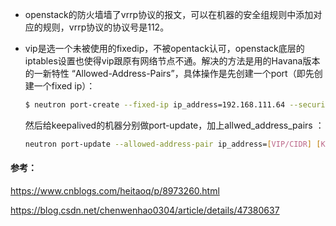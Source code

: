 * openstack的防火墙墙了vrrp协议的报文，可以在机器的安全组规则中添加对应的规则，vrrp协议的协议号是112。

* vip是选一个未被使用的fixedip，不被opentack认可，openstack底层的iptables设置也使得vip跟原有网络节点不通。解决的方法是用的Havana版本的一新特性 “Allowed-Address-Pairs”，具体操作是先创建一个port（即先创建一个fixed ip）：

  ```bash
  $ neutron port-create --fixed-ip ip_address=192.168.111.64 --security-group vrrp-sec-group vrrp-net
  ```

  然后给keepalived的机器分别做port-update，加上allwed_address_pairs ：

  ```bash
  neutron port-update --allowed-address-pair ip_address=[VIP/CIDR] [KEEPALIVED_PORT_ID]
  ```


#### 参考：

https://www.cnblogs.com/heitaoq/p/8973260.html

https://blog.csdn.net/chenwenhao0304/article/details/47380637